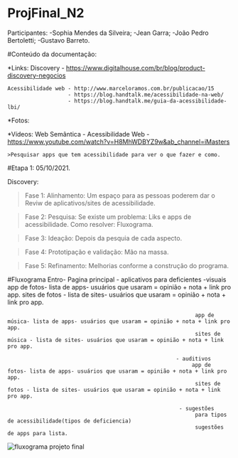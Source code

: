 # ProjFinal_N2

Participantes: 
-Sophia Mendes da Silveira;
-Jean Garra;
-João Pedro Bertoletti;
-Gustavo Barreto.

#Conteúdo da documentação:

  *Links:
    Discovery - https://www.digitalhouse.com/br/blog/product-discovery-negocios
    
    Acessibilidade web - http://www.marceloramos.com.br/publicacao/15
                       - https://blog.handtalk.me/acessibilidade-na-web/
                       - https://blog.handtalk.me/guia-da-acessibilidade-lbi/
    
  *Fotos:
  
  *Vídeos:
    Web Semântica - Acessibilidade Web - https://www.youtube.com/watch?v=H8MhWDBYZ9w&ab_channel=iMasters
    
    >Pesquisar apps que tem acessibilidade para ver o que fazer e como.

#Etapa 1: 05/10/2021.

  Discovery:
  >Fase 1: Alinhamento: Um espaço para as pessoas poderem dar o Reviw de aplicativos/sites de acessibilidade.
  
  >Fase 2: Pesquisa: Se existe um problema: Liks e apps de acessibilidade.
                     Como resolver: Fluxograma.
                    
  >Fase 3: Ideação: Depois da pesquia de cada aspecto.
  
  >Fase 4: Prototipação e validação: Mão na massa.
  
  >Fase 5: Refinamento: Melhorias conforme a construção do programa.
  
  
  #Fluxograma
   Entro- Pagina principal - aplicativos para deficientes 
                                                          -visuais
                                                               app de fotos- lista de apps- usuários que usaram = opinião + nota + link pro app.
                                                               sites de fotos - lista de sites- usuários que usaram = opinião + nota + link pro app.
                                                               
                                                               app de música- lista de apps- usuários que usaram = opinião + nota + link pro app.
                                                               sites de música - lista de sites- usuários que usaram = opinião + nota + link pro app.
                                                         
                                                         - auditivos
                                                              app de fotos- lista de apps- usuários que usaram = opinião + nota + link pro app.
                                                               sites de fotos - lista de sites- usuários que usaram = opinião + nota + link pro app.
                                                               
                                                          - sugestões
                                                               para tipos de acessibilidade(tipos de deficiencia)
                                                               sugestões de apps para lista.

![fluxograma projeto final](https://user-images.githubusercontent.com/89792528/136124950-d3f91370-e33f-4f88-afbd-55f56678891b.jpeg)
